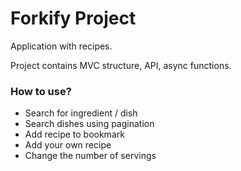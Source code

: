 # Forkify Project

Application with recipes.

Project contains MVC structure, API, async functions.

### How to use?

- Search for ingredient / dish
- Search dishes using pagination
- Add recipe to bookmark
- Add your own recipe
- Change the number of servings
